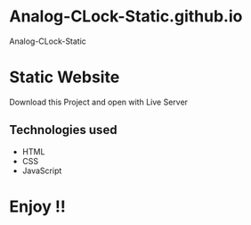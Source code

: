 # Analog-CLock-Static.github.io
Analog-CLock-Static

# Static Website
Download this Project and open with Live Server

## Technologies used

* HTML
* CSS
* JavaScript

# Enjoy !!



